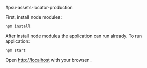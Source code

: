 #psu-assets-locator-production

First, install node modules:

```bash
npm install
```

After install node modules the application can run already.
To run application:

```bash
npm start
```

Open [http://localhost](http://localhost) with your browser .
